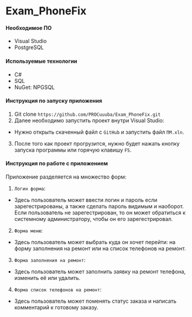 # Exam_PhoneFix

#### Необходимое ПО
* Visual Studio
* PostgreSQL

#### Используемые технологии
* C#
* SQL
* NuGet: NPGSQL

#### Инструкция по запуску приложения
1. Git clone ````https://github.com/PROCuuuba/Exam_PhoneFix.git````
2. Далее необходимо запустить проект внутри Visual Studio:
* Нужно открыть скаченный файл с ````GitHub```` и запустить файл ````ПМ.xln````.
3. После того как проект прогрузится, нужно будет нажать кнопку запуска программы или горячую клавишу ````F5````.

#### Инструкция по работе с приложением
Приложение разделяется на множество форм:
1. ````Логин форма````:
* Здесь пользователь может ввести логин и пароль если зарегестрированы, а также сделать пароль видимым и наоборот. Если пользователь не зарегестрирован, то он может обратиться к системному администратору, чтобы он его зарегестрировал.
2. ````Форма меню````:
* Здесь пользователь может выбрать куда он хочет перейти: на форму заполнения на ремонт или на список телефонов на ремонт.
3. ````Форма заполнения на ремонт````:
* Здесь пользователь может заполнить заявку на ремонт телефона, изменить её или удалить.
4. ````Форма список телефонов на ремонт````:
* Здесь пользователь может поменять статус заказа и написать комментарий к готовому заказу.
